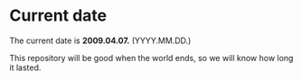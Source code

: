 # Current date

The current date is **2009.04.07.** (YYYY.MM.DD.)

This repository will be good when the world ends, so we will know how long it lasted.
